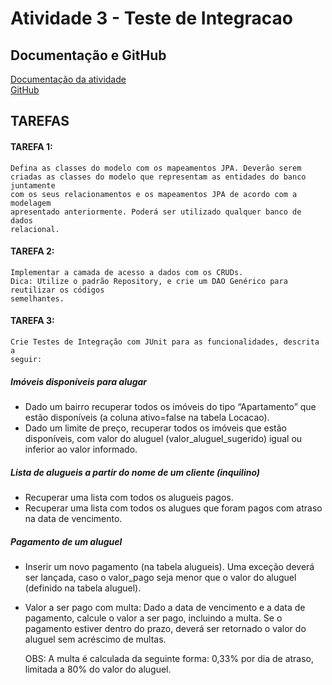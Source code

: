 # Atividade 3 - Teste de Integracao

## Documentação e GitHub
[Documentação da atividade](https://drive.google.com/file/d/1C9iMEJb4psmZBk_7un6U7x2WJ14lBSHM/view)\
[GitHub](https://github.com/jcpinheiro/eng-de-software2-2022/tree/master/04-minicurso-teste-integracao-locadora)


## TAREFAS

#### TAREFA 1: 
    Defina as classes do modelo com os mapeamentos JPA. Deverão serem
    criadas as classes do modelo que representam as entidades do banco juntamente
    com os seus relacionamentos e os mapeamentos JPA de acordo com a modelagem
    apresentado anteriormente. Poderá ser utilizado qualquer banco de dados
    relacional.

#### TAREFA 2: 
    Implementar a camada de acesso a dados com os CRUDs.
    Dica: Utilize o padrão Repository, e crie um DAO Genérico para reutilizar os códigos
    semelhantes.

#### TAREFA 3: 
    Crie Testes de Integração com JUnit para as funcionalidades, descrita a
    seguir:

##### Imóveis disponíveis para alugar
- Dado um bairro recuperar todos os imóveis do tipo “Apartamento” que estão disponíveis (a coluna ativo=false na tabela Locacao).
- Dado um limite de preço, recuperar todos os imóveis que estão disponíveis, com valor do aluguel (valor_aluguel_sugerido) igual ou inferior ao valor informado.


##### Lista de alugueis a partir do nome de um cliente (inquilino)
- Recuperar uma lista com todos os alugueis pagos.
- Recuperar uma lista com todos os alugues que foram pagos com atraso na data de vencimento.

##### Pagamento de um aluguel
- Inserir um novo pagamento (na tabela alugueis). Uma exceção deverá ser lançada, caso o valor_pago seja menor que o valor do aluguel (definido na tabela aluguel).
- Valor a ser pago com multa: Dado a data de vencimento e a data de pagamento, calcule o valor a ser pago, incluindo a multa. Se o pagamento estiver dentro do prazo, deverá ser retornado o valor do aluguel sem acréscimo de multas.


    OBS: A multa é calculada da seguinte forma: 0,33% por dia de atraso, limitada a 80% do valor do aluguel.

